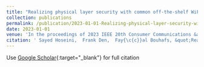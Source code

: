 ```yaml
---
title: "Realizing physical layer security with common off-the-shelf WiFi equipment"
collection: publications
permalink: /publication/2023-01-01-Realizing-physical-layer-security-with-common-off-the-shelf-WiFi-equipment
date: 2023-01-01
venue: 'In the proceedings of 2023 IEEE 20th Consumer Communications &amp; Networking Conference (CCNC)'
citation: ' Sayed Hoseini,  Frank Den,  Fay{\c{c}}al Bouhafs, &quot;Realizing physical layer security with common off-the-shelf WiFi equipment.&quot; In the proceedings of 2023 IEEE 20th Consumer Communications &amp;amp; Networking Conference (CCNC), 2023.'
---
```

Use [Google Scholar](https://scholar.google.com/scholar?q=Realizing+physical+layer+security+with+common+off+the+shelf+WiFi+equipment){:target="_blank"} for full citation
